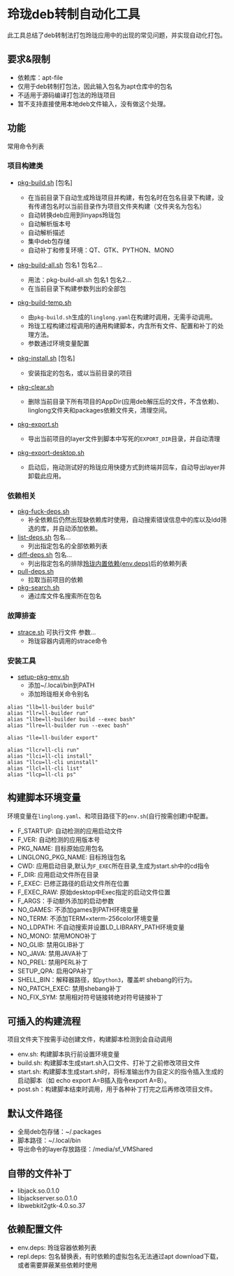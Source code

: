 # 玲珑deb转制自动化工具

此工具总结了deb转制法打包玲珑应用中的出现的常见问题，并实现自动化打包。

## 要求&限制

* 依赖库：apt-file
* 仅用于deb转制打包法，因此输入包名为apt仓库中的包名
* 不适用于源码编译打包法的玲珑项目
* 暂不支持直接使用本地deb文件输入，没有做这个处理。

## 功能

常用命令列表

### 项目构建类
* [pkg-build.sh](pkg-build.sh) [包名]
    * 在当前目录下自动生成玲珑项目并构建，有包名时在包名目录下构建，没有传递包名时以当前目录作为项目文件夹构建（文件夹名为包名）
    * 自动转换deb应用到linyaps玲珑包
    * 自动解析版本号
    * 自动解析描述
    * 集中deb包存储
    * 自动补丁和修复环境：QT、GTK、PYTHON、MONO
* [pkg-build-all.sh](pkg-build-all.sh)  包名1 包名2...
    * 用法：pkg-build-all.sh 包名1 包名2...
    * 在当前目录下构建参数列出的全部包
* [pkg-build-temp.sh](pkg-build-temp.sh)
    * 由`pkg-build.sh`生成的`linglong.yaml`在构建时调用，无需手动调用。
    * 玲珑工程构建过程调用的通用构建脚本，内含所有文件、配置和补丁的处理方法。
    * 参数通过环境变量配置

* [pkg-install.sh](pkg-install.sh) [包名]
    * 安装指定的包名，或以当前目录的项目
* [pkg-clear.sh](pkg-clear.sh)
    * 删除当前目录下所有项目的AppDir(应用deb解压后的文件，不含依赖)、linglong文件夹和packages依赖文件夹，清理空间。
* [pkg-export.sh](pkg-export.sh)
    * 导出当前项目的layer文件到脚本中写死的`EXPORT_DIR`目录，并自动清理
* [pkg-export-desktop.sh](pkg-export-desktop.sh)
    * 启动后，拖动测试好的玲珑应用快捷方式到终端并回车，自动导出layer并卸载此应用。

### 依赖相关
* [pkg-fuck-deps.sh](pkg-fuck-deps.sh)
    * 补全依赖后仍然出现缺依赖库时使用，自动搜索错误信息中的库以及ldd筛选的库，并自动添加依赖。
* [list-deps.sh](list-deps.sh) 包名...
    * 列出指定包名的全部依赖列表
* [diff-deps.sh](diff-deps.sh) 包名...
    * 列出指定包名的排除[玲珑内置依赖(env.deps)](env.deps)后的依赖列表
* [pull-deps.sh](pull-deps.sh)
    * 拉取当前项目的依赖
* [pkg-search.sh](pkg-search.sh)
    * 通过库文件名搜索所在包名
### 故障排查
* [strace.sh](strace.sh) 可执行文件 参数...
    * 玲珑容器内调用的strace命令

### 安装工具
* [setup-pkg-env.sh](setup-pkg-env.sh)
    * 添加~/.local/bin到PATH
    * 添加玲珑相关命令别名
```
alias "llb=ll-builder build"
alias "llr=ll-builder run"
alias "llbe=ll-builder build --exec bash"
alias "llre=ll-builder run --exec bash"

alias "lle=ll-builder export"

alias "llcr=ll-cli run"
alias "llci=ll-cli install"
alias "llcu=ll-cli uninstall"
alias "llcl=ll-cli list"
alias "llcp=ll-cli ps"
```



## 构建脚本环境变量

环境变量在`linglong.yaml`、和项目路径下的`env.sh`(自行按需创建)中配置。

* F_STARTUP: 自动检测的应用启动文件
* F_VER: 自动检测的应用版本号
* PKG_NAME: 目标原始应用包名
* LINGLONG_PKG_NAME: 目标玲珑包名
* CWD: 应用启动目录,默认为`F_EXEC`所在目录,生成为start.sh中的cd指令
* F_DIR: 应用启动文件所在目录
* F_EXEC: 已修正路径的启动文件所在位置
* F_EXEC_RAW: 原始desktop中Exec指定的启动文件位置
* F_ARGS：手动额外添加的启动参数
* NO_GAMES: 不添加games到PATH环境变量
* NO_TERM: 不添加TERM=xterm-256color环境变量
* NO_LDPATH: 不自动搜索并设置LD_LIBRARY_PATH环境变量
* NO_MONO: 禁用MONO补丁
* NO_GLIB: 禁用GLIB补丁
* NO_JAVA: 禁用JAVA补丁
* NO_PREL: 禁用PERL补丁
* SETUP_QPA: 启用QPA补丁
* SHELL_BIN：解释器路径，如`python3`，覆盖#! shebang的行为。
* NO_PATCH_EXEC: 禁用shebang补丁
* NO_FIX_SYM: 禁用相对符号链接转绝对符号链接补丁

## 可插入的构建流程

项目文件夹下按需手动创建文件，构建脚本检测到会自动调用

* env.sh: 构建脚本执行前设置环境变量
* build.sh: 构建脚本生成start.sh入口文件、打补丁之前修改项目文件
* start.sh: 构建脚本生成start.sh时，将标准输出作为自定义的指令插入生成的启动脚本（如 echo export A=B插入指令export A=B）。
* post.sh：构建脚本结束时调用，用于各种补丁打完之后再修改项目文件。


## 默认文件路径

* 全局deb包存储：~/.packages
* 脚本路径：~/.local/bin
* 导出命令的layer存放路径：/media/sf_VMShared

## 自带的文件补丁
* libjack.so.0.1.0
* libjackserver.so.0.1.0
* libwebkit2gtk-4.0.so.37

## 依赖配置文件

* env.deps: 玲珑容器依赖列表
* repl.deps: 包名替换表，有时依赖的虚拟包名无法通过apt download下载，或者需要屏蔽某些依赖时使用

